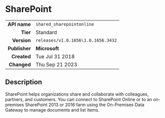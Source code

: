 # SharePoint
| | |
|-:|-|
|**API name**|`shared_sharepointonline`|
|**Tier**|Standard|
|**Version**|`releases/v1.0.1656\1.0.1656.3432`|
|**Publisher**|**Microsoft**|
|**Created**|Tue Jul 31 2018|
|**Changed**|Thu Sep 21 2023|

## Description
SharePoint helps organizations share and collaborate with colleagues, partners, and customers. You can connect to SharePoint Online or to an on-premises SharePoint 2013 or 2016 farm using the On-Premises Data Gateway to manage documents and list items.
